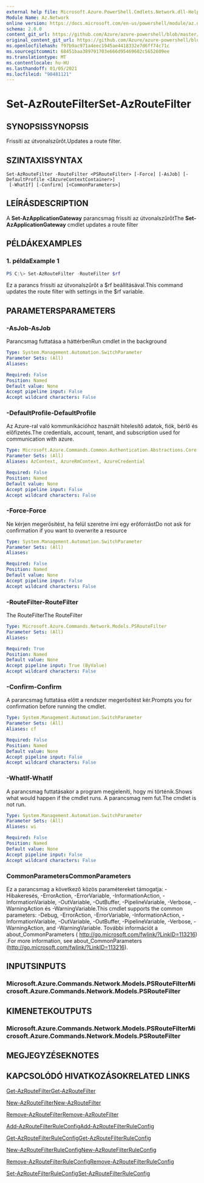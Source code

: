 ```yaml
---
external help file: Microsoft.Azure.PowerShell.Cmdlets.Network.dll-Help.xml
Module Name: Az.Network
online version: https://docs.microsoft.com/en-us/powershell/module/az.network/set-azroutefilter
schema: 2.0.0
content_git_url: https://github.com/Azure/azure-powershell/blob/master/src/Network/Network/help/Set-AzRouteFilter.md
original_content_git_url: https://github.com/Azure/azure-powershell/blob/master/src/Network/Network/help/Set-AzRouteFilter.md
ms.openlocfilehash: f97b9ac971a4eec1945ae4418332e7d6ff74c71c
ms.sourcegitcommit: 68451baa389791703e666d95469602c5652609ee
ms.translationtype: MT
ms.contentlocale: hu-HU
ms.lasthandoff: 01/05/2021
ms.locfileid: "98481121"
---
```

# <span data-ttu-id="0e93b-101">Set-AzRouteFilter</span><span class="sxs-lookup"><span data-stu-id="0e93b-101">Set-AzRouteFilter</span></span>

## <span data-ttu-id="0e93b-102">SYNOPSIS</span><span class="sxs-lookup"><span data-stu-id="0e93b-102">SYNOPSIS</span></span>
<span data-ttu-id="0e93b-103">Frissíti az útvonalszűrőt.</span><span class="sxs-lookup"><span data-stu-id="0e93b-103">Updates a route filter.</span></span>

## <span data-ttu-id="0e93b-104">SZINTAXIS</span><span class="sxs-lookup"><span data-stu-id="0e93b-104">SYNTAX</span></span>

```
Set-AzRouteFilter -RouteFilter <PSRouteFilter> [-Force] [-AsJob] [-DefaultProfile <IAzureContextContainer>]
 [-WhatIf] [-Confirm] [<CommonParameters>]
```

## <span data-ttu-id="0e93b-105">LEÍRÁS</span><span class="sxs-lookup"><span data-stu-id="0e93b-105">DESCRIPTION</span></span>
<span data-ttu-id="0e93b-106">A **Set-AzApplicationGateway** parancsmag frissíti az útvonalszűrőt</span><span class="sxs-lookup"><span data-stu-id="0e93b-106">The **Set-AzApplicationGateway** cmdlet updates a route filter</span></span>

## <span data-ttu-id="0e93b-107">PÉLDÁK</span><span class="sxs-lookup"><span data-stu-id="0e93b-107">EXAMPLES</span></span>

### <span data-ttu-id="0e93b-108">1. példa</span><span class="sxs-lookup"><span data-stu-id="0e93b-108">Example 1</span></span>
```powershell
PS C:\> Set-AzRouteFilter -RouteFilter $rf
```

<span data-ttu-id="0e93b-109">Ez a parancs frissíti az útvonalszűrőt a $rf beállításával.</span><span class="sxs-lookup"><span data-stu-id="0e93b-109">This command updates the route filter with settings in the $rf variable.</span></span>

## <span data-ttu-id="0e93b-110">PARAMETERS</span><span class="sxs-lookup"><span data-stu-id="0e93b-110">PARAMETERS</span></span>

### <span data-ttu-id="0e93b-111">-AsJob</span><span class="sxs-lookup"><span data-stu-id="0e93b-111">-AsJob</span></span>
<span data-ttu-id="0e93b-112">Parancsmag futtatása a háttérben</span><span class="sxs-lookup"><span data-stu-id="0e93b-112">Run cmdlet in the background</span></span>

```yaml
Type: System.Management.Automation.SwitchParameter
Parameter Sets: (All)
Aliases:

Required: False
Position: Named
Default value: None
Accept pipeline input: False
Accept wildcard characters: False
```

### <span data-ttu-id="0e93b-113">-DefaultProfile</span><span class="sxs-lookup"><span data-stu-id="0e93b-113">-DefaultProfile</span></span>
<span data-ttu-id="0e93b-114">Az Azure-ral való kommunikációhoz használt hitelesítő adatok, fiók, bérlő és előfizetés.</span><span class="sxs-lookup"><span data-stu-id="0e93b-114">The credentials, account, tenant, and subscription used for communication with azure.</span></span>

```yaml
Type: Microsoft.Azure.Commands.Common.Authentication.Abstractions.Core.IAzureContextContainer
Parameter Sets: (All)
Aliases: AzContext, AzureRmContext, AzureCredential

Required: False
Position: Named
Default value: None
Accept pipeline input: False
Accept wildcard characters: False
```

### <span data-ttu-id="0e93b-115">-Force</span><span class="sxs-lookup"><span data-stu-id="0e93b-115">-Force</span></span>
<span data-ttu-id="0e93b-116">Ne kérjen megerősítést, ha felül szeretne írni egy erőforrást</span><span class="sxs-lookup"><span data-stu-id="0e93b-116">Do not ask for confirmation if you want to overwrite a resource</span></span>

```yaml
Type: System.Management.Automation.SwitchParameter
Parameter Sets: (All)
Aliases:

Required: False
Position: Named
Default value: None
Accept pipeline input: False
Accept wildcard characters: False
```

### <span data-ttu-id="0e93b-117">-RouteFilter</span><span class="sxs-lookup"><span data-stu-id="0e93b-117">-RouteFilter</span></span>
<span data-ttu-id="0e93b-118">The RouteFilter</span><span class="sxs-lookup"><span data-stu-id="0e93b-118">The RouteFilter</span></span>

```yaml
Type: Microsoft.Azure.Commands.Network.Models.PSRouteFilter
Parameter Sets: (All)
Aliases:

Required: True
Position: Named
Default value: None
Accept pipeline input: True (ByValue)
Accept wildcard characters: False
```

### <span data-ttu-id="0e93b-119">-Confirm</span><span class="sxs-lookup"><span data-stu-id="0e93b-119">-Confirm</span></span>
<span data-ttu-id="0e93b-120">A parancsmag futtatása előtt a rendszer megerősítést kér.</span><span class="sxs-lookup"><span data-stu-id="0e93b-120">Prompts you for confirmation before running the cmdlet.</span></span>

```yaml
Type: System.Management.Automation.SwitchParameter
Parameter Sets: (All)
Aliases: cf

Required: False
Position: Named
Default value: None
Accept pipeline input: False
Accept wildcard characters: False
```

### <span data-ttu-id="0e93b-121">-WhatIf</span><span class="sxs-lookup"><span data-stu-id="0e93b-121">-WhatIf</span></span>
<span data-ttu-id="0e93b-122">A parancsmag futtatásakor a program megjeleníti, hogy mi történik.</span><span class="sxs-lookup"><span data-stu-id="0e93b-122">Shows what would happen if the cmdlet runs.</span></span> <span data-ttu-id="0e93b-123">A parancsmag nem fut.</span><span class="sxs-lookup"><span data-stu-id="0e93b-123">The cmdlet is not run.</span></span>

```yaml
Type: System.Management.Automation.SwitchParameter
Parameter Sets: (All)
Aliases: wi

Required: False
Position: Named
Default value: None
Accept pipeline input: False
Accept wildcard characters: False
```

### <span data-ttu-id="0e93b-124">CommonParameters</span><span class="sxs-lookup"><span data-stu-id="0e93b-124">CommonParameters</span></span>
<span data-ttu-id="0e93b-125">Ez a parancsmag a következő közös paramétereket támogatja: -Hibakeresés, -ErrorAction, -ErrorVariable, -InformationAction, -InformationVariable, -OutVariable, -OutBuffer, -PipelineVariable, -Verbose, -WarningAction és -WarningVariable.</span><span class="sxs-lookup"><span data-stu-id="0e93b-125">This cmdlet supports the common parameters: -Debug, -ErrorAction, -ErrorVariable, -InformationAction, -InformationVariable, -OutVariable, -OutBuffer, -PipelineVariable, -Verbose, -WarningAction, and -WarningVariable.</span></span> <span data-ttu-id="0e93b-126">További információt a about_CommonParameters ( http://go.microsoft.com/fwlink/?LinkID=113216) .</span><span class="sxs-lookup"><span data-stu-id="0e93b-126">For more information, see about_CommonParameters (http://go.microsoft.com/fwlink/?LinkID=113216).</span></span>

## <span data-ttu-id="0e93b-127">INPUTS</span><span class="sxs-lookup"><span data-stu-id="0e93b-127">INPUTS</span></span>

### <span data-ttu-id="0e93b-128">Microsoft.Azure.Commands.Network.Models.PSRouteFilter</span><span class="sxs-lookup"><span data-stu-id="0e93b-128">Microsoft.Azure.Commands.Network.Models.PSRouteFilter</span></span>

## <span data-ttu-id="0e93b-129">KIMENETEK</span><span class="sxs-lookup"><span data-stu-id="0e93b-129">OUTPUTS</span></span>

### <span data-ttu-id="0e93b-130">Microsoft.Azure.Commands.Network.Models.PSRouteFilter</span><span class="sxs-lookup"><span data-stu-id="0e93b-130">Microsoft.Azure.Commands.Network.Models.PSRouteFilter</span></span>

## <span data-ttu-id="0e93b-131">MEGJEGYZÉSEK</span><span class="sxs-lookup"><span data-stu-id="0e93b-131">NOTES</span></span>

## <span data-ttu-id="0e93b-132">KAPCSOLÓDÓ HIVATKOZÁSOK</span><span class="sxs-lookup"><span data-stu-id="0e93b-132">RELATED LINKS</span></span>

[<span data-ttu-id="0e93b-133">Get-AzRouteFilter</span><span class="sxs-lookup"><span data-stu-id="0e93b-133">Get-AzRouteFilter</span></span>](./Get-AzRouteFilter.md)

[<span data-ttu-id="0e93b-134">New-AzRouteFilter</span><span class="sxs-lookup"><span data-stu-id="0e93b-134">New-AzRouteFilter</span></span>](./New-AzRouteFilter.md)

[<span data-ttu-id="0e93b-135">Remove-AzRouteFilter</span><span class="sxs-lookup"><span data-stu-id="0e93b-135">Remove-AzRouteFilter</span></span>](./Remove-AzRouteFilter.md)

[<span data-ttu-id="0e93b-136">Add-AzRouteFilterRuleConfig</span><span class="sxs-lookup"><span data-stu-id="0e93b-136">Add-AzRouteFilterRuleConfig</span></span>](./Add-AzRouteFilterRuleConfig.md)

[<span data-ttu-id="0e93b-137">Get-AzRouteFilterRuleConfig</span><span class="sxs-lookup"><span data-stu-id="0e93b-137">Get-AzRouteFilterRuleConfig</span></span>](./Get-AzRouteFilterRuleConfig.md)

[<span data-ttu-id="0e93b-138">New-AzRouteFilterRuleConfig</span><span class="sxs-lookup"><span data-stu-id="0e93b-138">New-AzRouteFilterRuleConfig</span></span>](./New-AzRouteFilterRuleConfig.md)

[<span data-ttu-id="0e93b-139">Remove-AzRouteFilterRuleConfig</span><span class="sxs-lookup"><span data-stu-id="0e93b-139">Remove-AzRouteFilterRuleConfig</span></span>](./Remove-AzRouteFilterRuleConfig.md)

[<span data-ttu-id="0e93b-140">Set-AzRouteFilterRuleConfig</span><span class="sxs-lookup"><span data-stu-id="0e93b-140">Set-AzRouteFilterRuleConfig</span></span>](./Set-AzRouteFilterRuleConfig.md)
